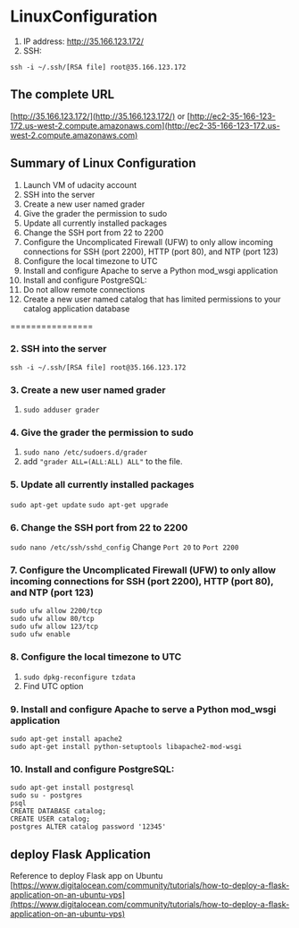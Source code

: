 # LinuxConfiguration

1. IP address: http://35.166.123.172/
2. SSH:
```
ssh -i ~/.ssh/[RSA file] root@35.166.123.172
```

## The complete URL
[http://35.166.123.172/](http://35.166.123.172/) 
or 
[http://ec2-35-166-123-172.us-west-2.compute.amazonaws.com](http://ec2-35-166-123-172.us-west-2.compute.amazonaws.com)

## Summary of Linux Configuration
1. Launch VM of udacity account
2. SSH into the server
3. Create a new user named grader
4. Give the grader the permission to sudo
5. Update all currently installed packages
6. Change the SSH port from 22 to 2200
7. Configure the Uncomplicated Firewall (UFW) to only allow incoming connections for SSH (port 2200), HTTP (port 80), and NTP (port 123)
8. Configure the local timezone to UTC
9. Install and configure Apache to serve a Python mod_wsgi application
10. Install and configure PostgreSQL:
11. Do not allow remote connections
12. Create a new user named catalog that has limited permissions to your catalog application database

================
### 2. SSH into the server 
```
ssh -i ~/.ssh/[RSA file] root@35.166.123.172
```
### 3. Create a new user named grader

1. ``sudo adduser grader``

### 4. Give the grader the permission to sudo
1. ``sudo nano /etc/sudoers.d/grader``
2. add ``"grader ALL=(ALL:ALL) ALL"`` to the file. 

### 5. Update all currently installed packages
``sudo apt-get update``
``sudo apt-get upgrade``

### 6. Change the SSH port from 22 to 2200
``sudo nano /etc/ssh/sshd_config``
Change ``Port 20`` to ``Port 2200``

### 7. Configure the Uncomplicated Firewall (UFW) to only allow incoming connections for SSH (port 2200), HTTP (port 80), and NTP (port 123)
```
sudo ufw allow 2200/tcp
sudo ufw allow 80/tcp
sudo ufw allow 123/tcp
sudo ufw enable
```
### 8. Configure the local timezone to UTC
1. ``sudo dpkg-reconfigure tzdata``
2. Find UTC option
### 9. Install and configure Apache to serve a Python mod_wsgi application
```
sudo apt-get install apache2
sudo apt-get install python-setuptools libapache2-mod-wsgi
```
### 10. Install and configure PostgreSQL:
```
sudo apt-get install postgresql
sudo su - postgres
psql
CREATE DATABASE catalog;
CREATE USER catalog;
postgres ALTER catalog password '12345' 
```
## deploy Flask Application
Reference to deploy Flask app on Ubuntu 
[https://www.digitalocean.com/community/tutorials/how-to-deploy-a-flask-application-on-an-ubuntu-vps](https://www.digitalocean.com/community/tutorials/how-to-deploy-a-flask-application-on-an-ubuntu-vps)


